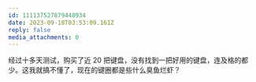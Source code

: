 ```yaml
---
id: 111137527879448934
date: 2023-09-18T03:53:09.161Z
reply: false
media_attachments: 0
---
```


经过十多天测试，购买了近 20 把键盘，没有找到一把好用的键盘，连及格的都少。这我就搞不懂了，现在的键圈都是些什么臭鱼烂虾？

